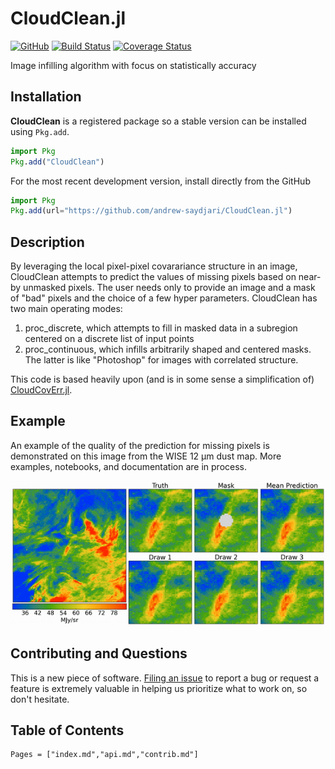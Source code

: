# CloudClean.jl

[![GitHub](https://img.shields.io/badge/Code-GitHub-black.svg)](https://github.com/andrew-saydjari/CloudClean.jl)
[![Build Status](https://github.com/andrew-saydjari/CloudClean.jl/workflows/Unit%20test/badge.svg)](https://github.com/andrew-saydjari/CloudClean.jl/actions)
[![Coverage Status](https://codecov.io/github/andrew-saydjari/CloudClean.jl/coverage.svg?branch=main)](https://codecov.io/github/andrew-saydjari/CloudClean.jl?branch=main)

Image infilling algorithm with focus on statistically accuracy

## Installation

**CloudClean** is a registered package so a stable version can be installed using `Pkg.add`.

```julia
import Pkg
Pkg.add("CloudClean")
```

For the most recent development version, install directly from the GitHub

```julia
import Pkg
Pkg.add(url="https://github.com/andrew-saydjari/CloudClean.jl")
```

## Description

By leveraging the local pixel-pixel covarariance structure in an image, CloudClean attempts to predict the values of missing pixels based on near-by unmasked pixels. The user needs only to provide an image and a mask of "bad" pixels and the choice of a few hyper parameters. CloudClean has two main operating modes:

1. proc_discrete, which attempts to fill in masked data in a subregion centered on a discrete list of input points
2. proc_continuous, which infills arbitrarily shaped and centered masks. The latter is like "Photoshop" for images with correlated structure.

This code is based heavily upon (and is in some sense a simplification of) [CloudCovErr.jl](https://github.com/andrew-saydjari/CloudCovErr.jl).

## Example

An example of the quality of the prediction for missing pixels is demonstrated on this image from the WISE 12 μm dust map. More examples, notebooks, and documentation are in process.

[!["WISE infill example"][infill-img]][infill-url]

## Contributing and Questions

This is a new piece of software. [Filing an
issue](https://github.com/andrew-saydjari/CloudClean.jl/issues/new) to report a
bug or request a feature is extremely valuable in helping us prioritize what to work on, so don't hesitate.

## Table of Contents

```@contents
Pages = ["index.md","api.md","contrib.md"]
```

<!-- URLS -->
[infill-img]: docs/src/assets/infill_radius_white.gif
[infill-url]: https://faun.rc.fas.harvard.edu/saydjari/CloudCovErr/thr_test.mp4